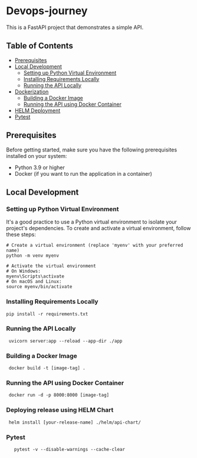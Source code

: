 # Devops-journey

This is a FastAPI project that demonstrates a simple API.

## Table of Contents

- [Prerequisites](#prerequisites)
- [Local Development](#local-development)
  - [Setting up Python Virtual Environment](#setting-up-python-virtual-environment)
  - [Installing Requirements Locally](#installing-requirements-locally)
  - [Running the API Locally](#running-the-api-locally)
- [Dockerization](#dockerization)
  - [Building a Docker Image](#building-a-docker-image)
  - [Running the API using Docker Container](#running-the-api-using-docker-container)
- [HELM Deployment](#deploying-release-using-helm-chart)
- [Pytest](#pytest)


## Prerequisites

Before getting started, make sure you have the following prerequisites installed on your system:

- Python 3.9 or higher
- Docker (if you want to run the application in a container)

## Local Development

### Setting up Python Virtual Environment

It's a good practice to use a Python virtual environment to isolate your project's dependencies. To create and activate a virtual environment, follow these steps:

```shell
# Create a virtual environment (replace 'myenv' with your preferred name)
python -m venv myenv

# Activate the virtual environment
# On Windows:
myenv\Scripts\activate
# On macOS and Linux:
source myenv/bin/activate
```

### Installing Requirements Locally
```shell
pip install -r requirements.txt
```

### Running the API Locally
```shell
 uvicorn server:app --reload --app-dir ./app
```

### Building a Docker Image
```shell
 docker build -t [image-tag] .
```

### Running the API using Docker Container
```shell
 docker run -d -p 8000:8000 [image-tag]
```

### Deploying release using HELM Chart
```shell
 helm install [your-release-name] ./helm/api-chart/ 
```

### Pytest
```shell
   pytest -v --disable-warnings --cache-clear
```
